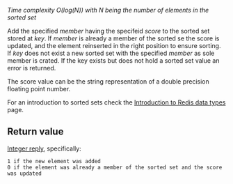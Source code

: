 

_Time complexity O(log(N)) with N being the number of elements in the sorted
set_

Add the specified _member_ having the specifeid _score_ to the sorted
set stored at _key_. If _member_ is already a member of the sorted se
the score is updated, and the element reinserted in the right position to
ensure sorting. If _key_ does not exist a new sorted set with the specified
_member_ as sole member is crated. If the key exists but does not hold a
sorted set value an error is returned.

The score value can be the string representation of a double precision floating
point number.

For an introduction to sorted sets check the [Introduction to Redis data types][1] page.

## Return value

[Integer reply][2], specifically:

	1 if the new element was added
	0 if the element was already a member of the sorted set and the score was updated



[1]: /p/redis/wiki/IntroductionToRedisDataTypes
[2]: /p/redis/wiki/ReplyTypes
